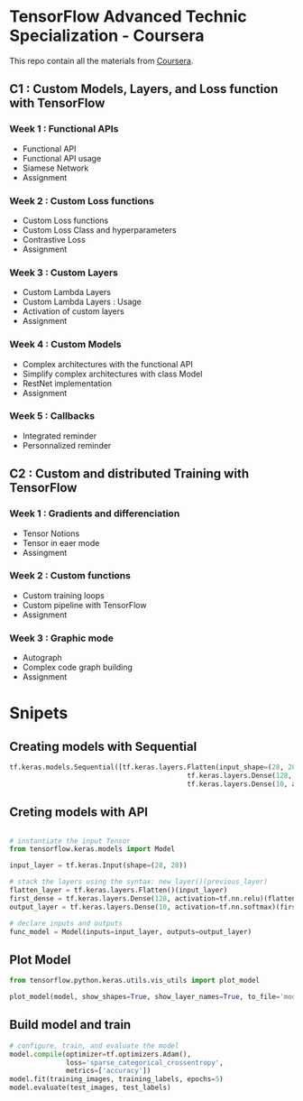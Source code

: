 # TensorFlow Advanced Technic Specialization - Coursera

This repo contain all the materials from [Coursera](https://www.coursera.org/specializations/tensorflow-advanced-techniques).

## C1 :  Custom Models, Layers, and Loss function with TensorFlow

### Week 1 : Functional APIs

- Functional API
- Functional API usage
- Siamese Network
- Assignment


### Week 2 : Custom Loss functions

- Custom Loss functions
- Custom Loss Class and hyperparameters
- Contrastive Loss
- Assignment



### Week 3 : Custom Layers

- Custom Lambda Layers
- Custom Lambda Layers : Usage
- Activation of custom layers
- Assignment


### Week 4 : Custom Models

- Complex architectures with the functional API
- Simplify complex architectures with class Model
- RestNet implementation
- Assignment


### Week 5 : Callbacks

- Integrated reminder
- Personnalized reminder

## C2 : Custom and distributed  Training with TensorFlow

### Week 1 : Gradients and differenciation 

- Tensor Notions
- Tensor in eaer mode
- Assingment

### Week 2 : Custom functions

- Custom training loops
- Custom pipeline with TensorFlow
- Assignment

### Week 3 : Graphic mode

- Autograph
- Complex code graph building
- Assignment

# Snipets

## Creating models with Sequential

```python
tf.keras.models.Sequential([tf.keras.layers.Flatten(input_shape=(28, 28)),
                                            tf.keras.layers.Dense(128, activation=tf.nn.relu),
                                            tf.keras.layers.Dense(10, activation=tf.nn.softmax)])
```

## Creting models with API

```python

# instantiate the input Tensor
from tensorflow.keras.models import Model

input_layer = tf.keras.Input(shape=(28, 28))

# stack the layers using the syntax: new_layer()(previous_layer)
flatten_layer = tf.keras.layers.Flatten()(input_layer)
first_dense = tf.keras.layers.Dense(128, activation=tf.nn.relu)(flatten_layer)
output_layer = tf.keras.layers.Dense(10, activation=tf.nn.softmax)(first_dense)

# declare inputs and outputs
func_model = Model(inputs=input_layer, outputs=output_layer)
```


## Plot Model

```python
from tensorflow.python.keras.utils.vis_utils import plot_model

plot_model(model, show_shapes=True, show_layer_names=True, to_file='model.png')
```

## Build model and train

```python
# configure, train, and evaluate the model
model.compile(optimizer=tf.optimizers.Adam(),
              loss='sparse_categorical_crossentropy',
              metrics=['accuracy'])
model.fit(training_images, training_labels, epochs=5)
model.evaluate(test_images, test_labels)
```




